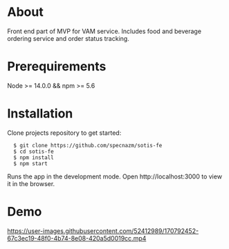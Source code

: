 About
====
Front end part of MVP for VAM service. Includes food and beverage ordering service and order status tracking.


Prerequirements
====
 Node >= 14.0.0 && npm >= 5.6
 
Installation
====
Clone projects repository to get started:
```
  $ git clone https://github.com/specnazm/sotis-fe
  $ cd sotis-fe
  $ npm install
  $ npm start
 ```
Runs the app in the development mode. Open http://localhost:3000 to view it in the browser.

Demo
====


https://user-images.githubusercontent.com/52412989/170792452-67c3ec19-48f0-4b74-8e08-420a5d0019cc.mp4

